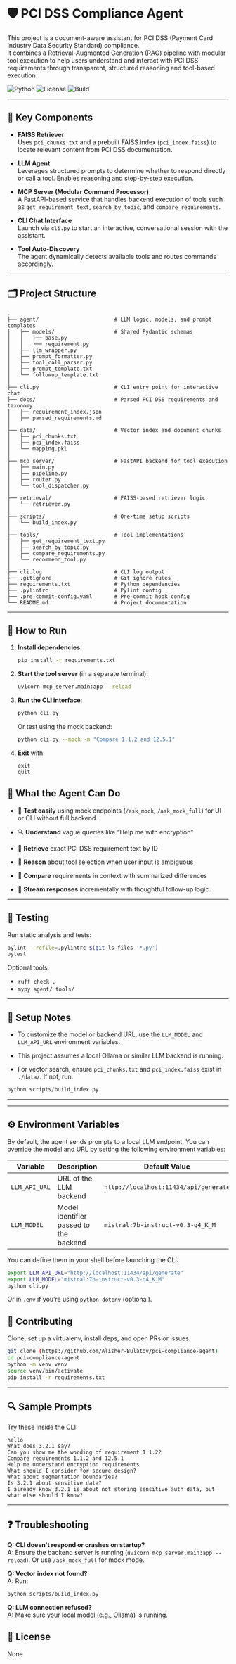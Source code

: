 # 🛡️ PCI DSS Compliance Agent

This project is a document-aware assistant for PCI DSS (Payment Card Industry Data Security Standard) compliance.  
It combines a Retrieval-Augmented Generation (RAG) pipeline with modular tool execution to help users understand and interact with PCI DSS requirements through transparent, structured reasoning and tool-based execution.

![Python](https://img.shields.io/badge/python-3.11+-blue)
![License](https://img.shields.io/badge/license-Unlicensed-lightgrey)
![Build](https://img.shields.io/badge/build-passing-brightgreen)

---

## 🔧 Key Components

- **FAISS Retriever**  
  Uses `pci_chunks.txt` and a prebuilt FAISS index (`pci_index.faiss`) to locate relevant content from PCI DSS documentation.

- **LLM Agent**  
  Leverages structured prompts to determine whether to respond directly or call a tool. Enables reasoning and step-by-step execution.

- **MCP Server (Modular Command Processor)**  
  A FastAPI-based service that handles backend execution of tools such as `get_requirement_text`, `search_by_topic`, and `compare_requirements`.

- **CLI Chat Interface**  
  Launch via `cli.py` to start an interactive, conversational session with the assistant.

- **Tool Auto-Discovery**  
  The agent dynamically detects available tools and routes commands accordingly.

---

## 🗂️ Project Structure

```
.
├── agent/                        # LLM logic, models, and prompt templates
│   ├── models/                   # Shared Pydantic schemas
│   │   ├── base.py
│   │   └── requirement.py
│   ├── llm_wrapper.py
│   ├── prompt_formatter.py
│   ├── tool_call_parser.py
│   ├── prompt_template.txt
│   └── followup_template.txt
│
├── cli.py                        # CLI entry point for interactive chat
├── docs/                         # Parsed PCI DSS requirements and taxonomy
│   ├── requirement_index.json
│   ├── parsed_requirements.md
│
├── data/                         # Vector index and document chunks
│   ├── pci_chunks.txt
│   ├── pci_index.faiss
│   └── mapping.pkl
│
├── mcp_server/                   # FastAPI backend for tool execution
│   ├── main.py
│   ├── pipeline.py
│   ├── router.py
│   └── tool_dispatcher.py
│
├── retrieval/                    # FAISS-based retriever logic
│   └── retriever.py
│
├── scripts/                      # One-time setup scripts
│   └── build_index.py
│
├── tools/                        # Tool implementations
│   ├── get_requirement_text.py
│   ├── search_by_topic.py
│   ├── compare_requirements.py
│   └── recommend_tool.py
│
├── cli.log                       # CLI log output
├── .gitignore                    # Git ignore rules
├── requirements.txt              # Python dependencies
├── .pylintrc                     # Pylint config
├── .pre-commit-config.yaml       # Pre-commit hook config
└── README.md                     # Project documentation
```

---


## 🚀 How to Run

1. **Install dependencies**:
   ```bash
   pip install -r requirements.txt
   ```

2. **Start the tool server** (in a separate terminal):
   ```bash
   uvicorn mcp_server.main:app --reload
   ```

3. **Run the CLI interface**:
   ```bash
   python cli.py
   ```

   Or test using the mock backend:
   ```bash
   python cli.py --mock -m "Compare 1.1.2 and 12.5.1"
   ```

4. **Exit** with:
   ```text
   exit
   quit
   ```


## 🧠 What the Agent Can Do

- 🧪 **Test easily** using mock endpoints (`/ask_mock`, `/ask_mock_full`) for UI or CLI without full backend.

- 🔍 **Understand** vague queries like “Help me with encryption”
- 📑 **Retrieve** exact PCI DSS requirement text by ID
- 🧠 **Reason** about tool selection when user input is ambiguous
- 🧭 **Compare** requirements in context with summarized differences
- 🔗 **Stream responses** incrementally with thoughtful follow-up logic

---

## 🧪 Testing

Run static analysis and tests:

```bash
pylint --rcfile=.pylintrc $(git ls-files '*.py')
pytest
```

Optional tools:
- `ruff check .`
- `mypy agent/ tools/`

---

## 🔧 Setup Notes

- To customize the model or backend URL, use the `LLM_MODEL` and `LLM_API_URL` environment variables.

- This project assumes a local Ollama or similar LLM backend is running.
- For vector search, ensure `pci_chunks.txt` and `pci_index.faiss` exist in `./data/`. If not, run:

```bash
python scripts/build_index.py
```

---

---

## ⚙️ Environment Variables

By default, the agent sends prompts to a local LLM endpoint. You can override the model and URL by setting the following environment variables:

| Variable       | Description                                   | Default Value                                         |
|----------------|-----------------------------------------------|-------------------------------------------------------|
| `LLM_API_URL`  | URL of the LLM backend                        | `http://localhost:11434/api/generate`                |
| `LLM_MODEL`    | Model identifier passed to the backend        | `mistral:7b-instruct-v0.3-q4_K_M`                    |

You can define them in your shell before launching the CLI:

```bash
export LLM_API_URL="http://localhost:11434/api/generate"
export LLM_MODEL="mistral:7b-instruct-v0.3-q4_K_M"
python cli.py
```

Or in `.env` if you’re using `python-dotenv` (optional).


## 🤝 Contributing

Clone, set up a virtualenv, install deps, and open PRs or issues.

```bash
git clone (https://github.com/Alisher-Bulatov/pci-compliance-agent)
cd pci-compliance-agent
python -m venv venv
source venv/bin/activate
pip install -r requirements.txt
```

---

## 🔍 Sample Prompts

Try these inside the CLI:

```text
hello
What does 3.2.1 say?
Can you show me the wording of requirement 1.1.2?
Compare requirements 1.1.2 and 12.5.1
Help me understand encryption requirements
What should I consider for secure design?
What about segmentation boundaries?
Is 3.2.1 about sensitive data?
I already know 3.2.1 is about not storing sensitive auth data, but what else should I know?
```

---

## ❓ Troubleshooting

**Q: CLI doesn't respond or crashes on startup?**  
A: Ensure the backend server is running (`uvicorn mcp_server.main:app --reload`). Or use `/ask_mock_full` for mock mode.

**Q: Vector index not found?**  
A: Run:
```bash
python scripts/build_index.py
```

**Q: LLM connection refused?**  
A: Make sure your local model (e.g., Ollama) is running.

## 📜 License

None
